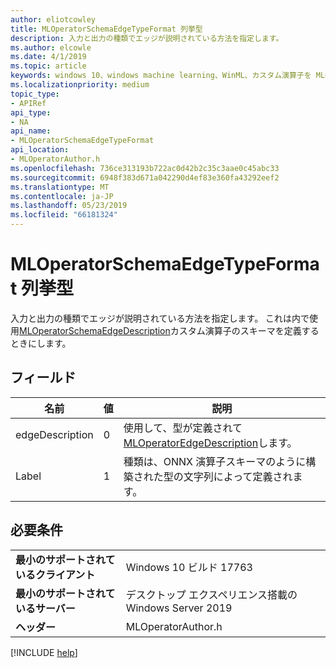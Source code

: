 ```yaml
---
author: eliotcowley
title: MLOperatorSchemaEdgeTypeFormat 列挙型
description: 入力と出力の種類でエッジが説明されている方法を指定します。
ms.author: elcowle
ms.date: 4/1/2019
ms.topic: article
keywords: windows 10、windows machine learning、WinML、カスタム演算子を MLOperatorSchemaEdgeTypeFormat
ms.localizationpriority: medium
topic_type:
- APIRef
api_type:
- NA
api_name:
- MLOperatorSchemaEdgeTypeFormat
api_location:
- MLOperatorAuthor.h
ms.openlocfilehash: 736ce313193b722ac0d42b2c35c3aae0c45abc33
ms.sourcegitcommit: 6948f383d671a042290d4ef83e360fa43292eef2
ms.translationtype: MT
ms.contentlocale: ja-JP
ms.lasthandoff: 05/23/2019
ms.locfileid: "66181324"
---
```

# <a name="mloperatorschemaedgetypeformat-enum"></a>MLOperatorSchemaEdgeTypeFormat 列挙型

入力と出力の種類でエッジが説明されている方法を指定します。 これは内で使用[MLOperatorSchemaEdgeDescription](MLOperatorSchemaEdgeDescription.md)カスタム演算子のスキーマを定義するときにします。

## <a name="fields"></a>フィールド

| 名前 | 値 | 説明 |
|------|-------|-------------|
| edgeDescription | 0 | 使用して、型が定義されて[MLOperatorEdgeDescription](MLOperatorEdgeDescription.md)します。 |
| Label | 1 | 種類は、ONNX 演算子スキーマのように構築された型の文字列によって定義されます。 |

## <a name="requirements"></a>必要条件

| | |
|-|-|
| **最小のサポートされているクライアント** | Windows 10 ビルド 17763 |
| **最小のサポートされているサーバー** | デスクトップ エクスペリエンス搭載の Windows Server 2019 |
| **ヘッダー** | MLOperatorAuthor.h |

[!INCLUDE [help](../../includes/get-help.md)]
